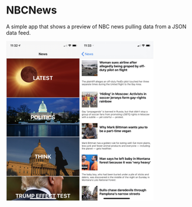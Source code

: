 # NBCNews
A simple app that shows a preview of NBC news pulling data from a JSON data feed.

<img src="images/NewsSections.jpeg" width="200"><img src="images/NewsArticles.jpeg" width="200">
